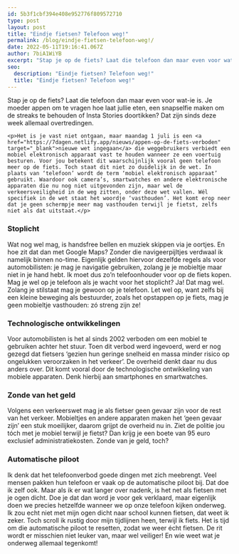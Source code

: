 ```yaml
---
id: 5b3f1cbf394e408e952776f809572710
type: post
layout: post
title: "Eindje fietsen? Telefoon weg!"
permalink: /blog/eindje-fietsen-telefoon-weg!/
date: 2022-05-11T19:16:41.067Z
author: 7biA1WiYB
excerpt: "Stap je op de fiets? Laat die telefoon dan maar even voor wat-ie is. Je moeder appen om te vragen hoe laat jullie eten, een snapselfie maken om de streaks te behouden of Insta Stories doortikken? Dat zijn sinds deze week allemaal overtredingen.  "
seo:
  description: "Eindje fietsen? Telefoon weg!"
  title: "Eindje fietsen? Telefoon weg!"
---
```

Stap je op de fiets? Laat die telefoon dan maar even voor wat-ie is. Je moeder appen om te vragen hoe laat jullie eten, een snapselfie maken om de streaks te behouden of Insta Stories doortikken? Dat zijn sinds deze week allemaal overtredingen.  

    <p>Het is je vast niet ontgaan, maar maandag 1 juli is een <a href="https://7dagen.netlify.app/nieuws/appen-op-de-fiets-verboden" target="_blank">nieuwe wet ingegaan</a> die weggebruikers verbiedt een mobiel elektronisch apparaat vast te houden wanneer ze een voertuig besturen. Voor jou betekent dit waarschijnlijk vooral geen telefoon meer op de fiets. Toch staat dit niet zo duidelijk in de wet. In plaats van ‘telefoon’ wordt de term ‘mobiel elektronisch apparaat’ gebruikt. Waardoor ook camera’s, smartwatches en andere elektronische apparaten die nu nog niet uitgevonden zijn, maar wel de verkeersveiligheid in de weg zitten, onder deze wet vallen. Wél specifiek in de wet staat het woordje ‘vasthouden’. Het komt erop neer dat je geen schermpje meer mag vasthouden terwijl je fietst, zelfs niet als dat uitstaat.</p>
<h3>Stoplicht</h3>
<p>Wat nog wel mag, is handsfree bellen en muziek skippen via je oortjes. En hoe zit dat dan met Google Maps? Zonder die navigeerpijltjes verdwaal ik namelijk binnen no-time. Eigenlijk gelden hiervoor dezelfde regels als voor automobilisten: je mag je navigatie gebruiken, zolang je je mobieltje maar niet in je hand hebt. Ik moet dus zo’n telefoonhouder voor op de fiets kopen. Mag je wel op je telefoon als je wacht voor het stoplicht? Ja! Dat mag wel. Zolang je stilstaat mag je gewoon op je telefoon. Let wel op, want zelfs bij een kleine beweging als bestuurder, zoals het opstappen op je fiets, mag je geen mobieltje vasthouden: zó streng zijn ze!</p>
<h3>Technologische ontwikkelingen</h3>
<p>Voor automobilisten is het al sinds 2002 verboden om een mobiel te gebruiken achter het stuur. Toen dit verbod werd ingevoerd, werd er nog gezegd dat fietsers ‘gezien hun geringe snelheid en massa minder risico op ongelukken veroorzaken in het verkeer’. De overheid denkt daar nu dus anders over. Dit komt vooral door de technologische ontwikkeling van mobiele apparaten. Denk hierbij aan smartphones en smartwatches. </p>
<h3>Zonde van het geld</h3>
<p>Volgens een verkeerswet mag je als fietser geen gevaar zijn voor de rest van het verkeer. Mobieltjes en andere apparaten maken het ‘geen gevaar zijn’ een stuk moeilijker, daarom grijpt de overheid nu in. Ziet de politie jou tóch met je mobiel terwijl je fietst? Dan krijg je een boete van 95 euro exclusief administratiekosten. Zonde van je geld, toch? </p>
<h3>Automatische piloot</h3>
<p>Ik denk dat het telefoonverbod goede dingen met zich meebrengt. Veel mensen pakken hun telefoon er vaak op de automatische piloot bij. Dat doe ik zelf ook. Maar als ik er wat langer over nadenk, is het net als fietsen met je ogen dicht. Doe je dat dan word je voor gek verklaard, maar eigenlijk doen we precies hetzelfde wanneer we op onze telefoon kijken onderweg. Ik zou echt niet met mijn ogen dicht naar school kunnen fietsen, dat weet ik zeker. Toch scroll ik rustig door mijn tijdlijnen heen, terwijl ik fiets. Het is tijd om die automatische piloot te resetten, zodat we weer écht fietsen. De rit wordt er misschien niet leuker van, maar wel veiliger! En wie weet wat je onderweg allemaal tegenkomt!</p>  
